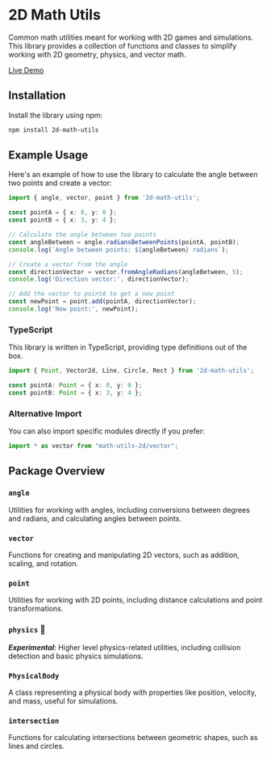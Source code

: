 # 2D Math Utils

Common math utilities meant for working with 2D games and simulations. This library provides a collection of functions and classes to simplify working with 2D geometry, physics, and vector math.

[Live Demo](https://aaronbeall.github.io/2d-math-utils/)

## Installation

Install the library using npm:

```bash
npm install 2d-math-utils
```

## Example Usage

Here's an example of how to use the library to calculate the angle between two points and create a vector:

```typescript
import { angle, vector, point } from '2d-math-utils';

const pointA = { x: 0, y: 0 };
const pointB = { x: 3, y: 4 };

// Calculate the angle between two points
const angleBetween = angle.radiansBetweenPoints(pointA, pointB);
console.log(`Angle between points: ${angleBetween} radians`);

// Create a vector from the angle
const directionVector = vector.fromAngleRadians(angleBetween, 5);
console.log('Direction vector:', directionVector);

// Add the vector to pointA to get a new point
const newPoint = point.add(pointA, directionVector);
console.log('New point:', newPoint);
```

### TypeScript

This library is written in TypeScript, providing type definitions out of the box. 

```typescript
import { Point, Vector2d, Line, Circle, Rect } from '2d-math-utils';

const pointA: Point = { x: 0, y: 0 };
const pointB: Point = { x: 3, y: 4 };
```

### Alternative Import

You can also import specific modules directly if you prefer:

```typescript
import * as vector from "math-utils-2d/vector";
```

## Package Overview

### `angle`
Utilities for working with angles, including conversions between degrees and radians, and calculating angles between points.

### `vector`
Functions for creating and manipulating 2D vectors, such as addition, scaling, and rotation.

### `point`
Utilities for working with 2D points, including distance calculations and point transformations.

### `physics` 🧪
**_Experimental_**: Higher level physics-related utilities, including collision detection and basic physics simulations.

### `PhysicalBody`
A class representing a physical body with properties like position, velocity, and mass, useful for simulations. 

### `intersection`
Functions for calculating intersections between geometric shapes, such as lines and circles.